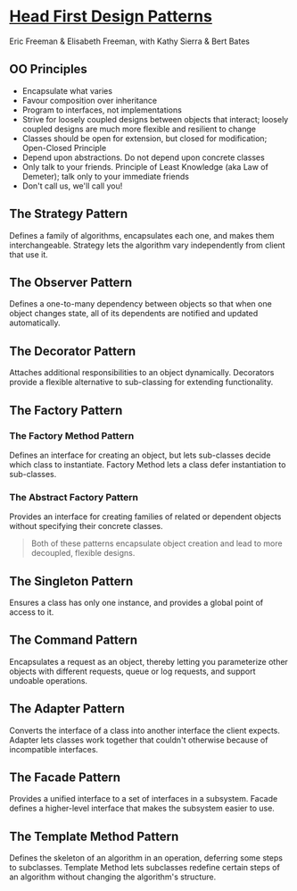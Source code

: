 # [Head First Design Patterns](https://www.oreilly.com/library/view/head-first-design/0596007124/)
Eric Freeman & Elisabeth Freeman, with Kathy Sierra & Bert Bates

## OO Principles
* Encapsulate what varies
* Favour composition over inheritance
* Program to interfaces, not implementations
* Strive for loosely coupled designs between objects that interact; loosely coupled designs are much more flexible and resilient to change
* Classes should be open for extension, but closed for modification; Open-Closed Principle
* Depend upon abstractions.  Do not depend upon concrete classes
* Only talk to your friends.  Principle of Least Knowledge (aka Law of Demeter); talk only to your immediate friends
* Don't call us, we'll call you!

## The Strategy Pattern
Defines a family of algorithms, encapsulates each one, and makes them interchangeable.  Strategy lets the algorithm vary independently from client that use it.

## The Observer Pattern
Defines a one-to-many dependency between objects so that when one object changes state, all of its dependents are notified and updated automatically.

## The Decorator Pattern
Attaches additional responsibilities to an object dynamically.  Decorators provide a flexible alternative to sub-classing for extending functionality.

## The Factory Pattern
### The Factory Method Pattern
Defines an interface for creating an object, but lets sub-classes decide which class to instantiate.  Factory Method lets a class defer instantiation to sub-classes.
### The Abstract Factory Pattern
Provides an interface for creating families of related or dependent objects without specifying their concrete classes.
> Both of these patterns encapsulate object creation and lead to more decoupled, flexible designs.

## The Singleton Pattern
Ensures a class has only one instance, and provides a global point of access to it.

## The Command Pattern
Encapsulates a request as an object, thereby letting you parameterize other objects with different requests, queue or log requests, and support undoable operations.

## The Adapter Pattern
Converts the interface of a class into another interface the client expects.  Adapter lets classes work together that couldn't otherwise because of incompatible interfaces.

## The Facade Pattern
Provides a unified interface to a set of interfaces in a subsystem.  Facade defines a higher-level interface that makes the subsystem easier to use.

## The Template Method Pattern
Defines the skeleton of an algorithm in an operation, deferring some steps to subclasses.
Template Method lets subclasses redefine certain steps of an algorithm without changing the algorithm's structure.